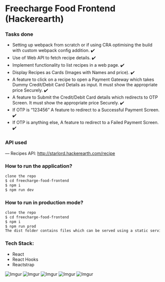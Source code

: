 # Freecharge Food Frontend (Hackerearth)

### Tasks done

- Setting up webpack from scratch or if using CRA optimising the build with custom webpack config addition. :heavy_check_mark:
- Use of Web API to fetch recipe details. :heavy_check_mark:
- Implement functionality to list recipes in a web page. :heavy_check_mark:
- Display Recipes as Cards (Images with Names and price). :heavy_check_mark:
- A feature to click on a recipe to open a Payment Gateway which takes Dummy Credit/Debit Card Details as input. It must show the appropriate price Securely. :heavy_check_mark:
- A feature to Submit the Credit/Debit Card details which redirects to OTP Screen. It must show the appropriate price Securely. :heavy_check_mark:
- If OTP is “123456” A feature to redirect to a Successful Payment Screen. :heavy_check_mark:
- If OTP is anything else, A feature to redirect to a Failed Payment Screen. :heavy_check_mark:

### API used

— Recipes API: http://starlord.hackerearth.com/recipe

### How to run the application?

```sh
clone the repo
$ cd freecharge-food-frontend
$ npm i
$ npm run dev
```

### How to run in production mode?

```sh
clone the repo
$ cd freecharge-food-frontend
$ npm i
$ npm run prod
The dist folder contains files which can be served using a static serving service.
```

### Tech Stack:

- React
- React Hooks
- Reactstrap

![Imgur](https://i.imgur.com/liTgHJ6.png)
![Imgur](https://i.imgur.com/BGrLvfo.png)
![Imgur](https://i.imgur.com/KRrNnLe.png)
![Imgur](https://i.imgur.com/6wOp6TC.png)
![Imgur](https://i.imgur.com/QnMpHa4.png)
